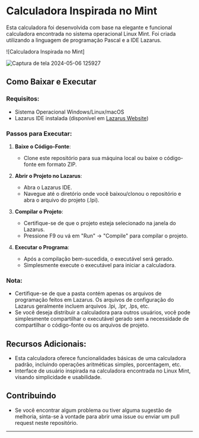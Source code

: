 # Calculadora Inspirada no Mint

Esta calculadora foi desenvolvida com base na elegante e funcional calculadora encontrada no sistema operacional Linux Mint. Foi criada utilizando a linguagem de programação Pascal e a IDE Lazarus.

![Calculadora Inspirada no Mint]

![Captura de tela 2024-05-06 125927](https://github.com/DuanLeeDom/Calculadora-Delphi/assets/116463153/063d25ff-0f8b-49fb-b919-dab269e60603)

## Como Baixar e Executar

### Requisitos:

- Sistema Operacional Windows/Linux/macOS
- Lazarus IDE instalada (disponível em [Lazarus Website](https://www.lazarus-ide.org/))

### Passos para Executar:

1. **Baixe o Código-Fonte**:
   - Clone este repositório para sua máquina local ou baixe o código-fonte em formato ZIP.

2. **Abrir o Projeto no Lazarus**:
   - Abra o Lazarus IDE.
   - Navegue até o diretório onde você baixou/clonou o repositório e abra o arquivo do projeto (.lpi).

3. **Compilar o Projeto**:
   - Certifique-se de que o projeto esteja selecionado na janela do Lazarus.
   - Pressione F9 ou vá em "Run" -> "Compile" para compilar o projeto.

4. **Executar o Programa**:
   - Após a compilação bem-sucedida, o executável será gerado.
   - Simplesmente execute o executável para iniciar a calculadora.

### Nota:
- Certifique-se de que a pasta contém apenas os arquivos de programação feitos em Lazarus. Os arquivos de configuração do Lazarus geralmente incluem arquivos .lpi, .lpr, .lps, etc.
- Se você deseja distribuir a calculadora para outros usuários, você pode simplesmente compartilhar o executável gerado sem a necessidade de compartilhar o código-fonte ou os arquivos de projeto.

## Recursos Adicionais:

- Esta calculadora oferece funcionalidades básicas de uma calculadora padrão, incluindo operações aritméticas simples, porcentagem, etc.
- Interface de usuário inspirada na calculadora encontrada no Linux Mint, visando simplicidade e usabilidade.

## Contribuindo

- Se você encontrar algum problema ou tiver alguma sugestão de melhoria, sinta-se à vontade para abrir uma issue ou enviar um pull request neste repositório.

---
